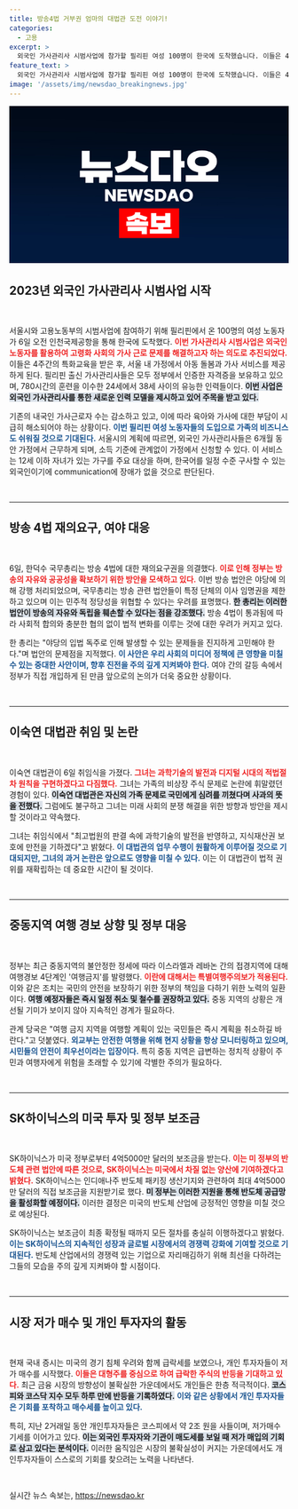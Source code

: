 ```yaml
---
title: 방송4법 거부권 엄마의 대법관 도전 이야기!
categories:
  - 고용
excerpt: >
  외국인 가사관리사 시범사업에 참가할 필리핀 여성 100명이 한국에 도착했습니다. 이들은 4주 간 교육 후 아동 돌봄과 가사 서비스를 제공하며, 고용 불안정을 해결하려는 서울시의 새로운 시도가 주목받고 있습니다.
feature_text: >
  외국인 가사관리사 시범사업에 참가할 필리핀 여성 100명이 한국에 도착했습니다. 이들은 4주 간 교육 후 아동 돌봄과 가사 서비스를 제공하며, 고용 불안정을 해결하려는 서울시의 새로운 시도가 주목받고 있습니다.
image: '/assets/img/newsdao_breakingnews.jpg'
---
```


<p><img src="/assets/img/newsdao_breakingnews.jpg" alt="pcversion 속보" /></p>

<h2 data-ke-size="size26">2023년 외국인 가사관리사 시범사업 시작</h2>

<p data-ke-size="size16">&nbsp;</p>

<p data-ke-size="size16">서울시와 고용노동부의 시범사업에 참여하기 위해 필리핀에서 온 100명의 여성 노동자가 6일 오전 인천국제공항을 통해 한국에 도착했다. <b><span style="color: #ee2323;">이번 가사관리사 시범사업은 외국인 노동자를 활용하여 고령화 사회의 가사 근로 문제를 해결하고자 하는 의도로 추진되었다.</span></b> 이들은 4주간의 특화교육을 받은 후, 서울 내 가정에서 아동 돌봄과 가사 서비스를 제공하게 된다. 필리핀 출신 가사관리사들은 모두 정부에서 인증한 자격증을 보유하고 있으며, 780시간의 훈련을 이수한 24세에서 38세 사이의 유능한 인력들이다. <b><span style="background-color: #21538527;">이번 사업은 외국인 가사관리사를 통한 새로운 인력 모델을 제시하고 있어 주목을 받고 있다.</span></b></p>

<p data-ke-size="size16">기존의 내국인 가사근로자 수는 감소하고 있고, 이에 따라 육아와 가사에 대한 부담이 시급히 해소되어야 하는 상황이다. <b><span style="color: #1a5490;">이번 필리핀 여성 노동자들의 도입으로 가족의 비즈니스도 쉬워질 것으로 기대된다.</span></b> 서울시의 계획에 따르면, 외국인 가사관리사들은 6개월 동안 가정에서 근무하게 되며, 소득 기준에 관계없이 가정에서 신청할 수 있다. 이 서비스는 12세 이하 자녀가 있는 가구를 주요 대상을 하며, 한국어를 일정 수준 구사할 수 있는 외국인이기에 communication에 장애가 없을 것으로 판단된다.</p>

<p data-ke-size="size16">&nbsp;</p>

<hr>

<h2 data-ke-size="size26">방송 4법 재의요구, 여야 대응</h2>

<p data-ke-size="size16">&nbsp;</p>

<p data-ke-size="size16">6일, 한덕수 국무총리는 방송 4법에 대한 재의요구권을 의결했다. <b><span style="color: #ee2323;">이로 인해 정부는 방송의 자유와 공공성을 확보하기 위한 방안을 모색하고 있다.</span></b> 이번 방송 법안은 야당에 의해 강행 처리되었으며, 국무총리는 방송 관련 법안들이 특정 단체의 이사 임명권을 제한하고 있으며 이는 민주적 정당성을 위협할 수 있다는 우려를 표명했다. <b><span style="background-color: #21538527;">한 총리는 이러한 법안이 방송의 자유와 독립을 훼손할 수 있다는 점을 강조했다.</span></b> 방송 4법이 통과됨에 따라 사회적 합의와 충분한 협의 없이 법적 변화를 이루는 것에 대한 우려가 커지고 있다.</p>

<p data-ke-size="size16">한 총리는 "야당의 입법 독주로 인해 발생할 수 있는 문제들을 진지하게 고민해야 한다."며 법안의 문제점을 지적했다. <b><span style="color: #1a5490;">이 사안은 우리 사회의 미디어 정책에 큰 영향을 미칠 수 있는 중대한 사안이며, 향후 진전을 주의 깊게 지켜봐야 한다.</span></b> 여야 간의 갈등 속에서 정부가 직접 개입하게 된 만큼 앞으로의 논의가 더욱 중요한 상황이다.</p>

<p data-ke-size="size16">&nbsp;</p>

<hr>

<h2 data-ke-size="size26">이숙연 대법관 취임 및 논란</h2>

<p data-ke-size="size16">&nbsp;</p>

<p data-ke-size="size16">이숙연 대법관이 6일 취임식을 가졌다. <b><span style="color: #ee2323;">그녀는 과학기술의 발전과 디지털 시대의 적법절차 원칙을 구현하겠다고 다짐했다.</span></b> 그녀는 가족의 비상장 주식 문제로 논란에 휘말렸던 경험이 있다. <b><span style="background-color: #21538527;">이숙연 대법관은 자신의 가족 문제로 국민에게 심려를 끼쳤다며 사과의 뜻을 전했다.</span></b> 그럼에도 불구하고 그녀는 미래 사회의 분쟁 해결을 위한 방향과 방안을 제시할 것이라고 약속했다.</p>

<p data-ke-size="size16">그녀는 취임식에서 "최고법원의 판결 속에 과학기술의 발전을 반영하고, 지식재산권 보호에 만전을 기하겠다"고 밝혔다. <b><span style="color: #1a5490;">이 대법관의 업무 수행이 원활하게 이루어질 것으로 기대되지만, 그녀의 과거 논란은 앞으로도 영향을 미칠 수 있다.</span></b> 이는 이 대법관이 법적 권위를 재확립하는 데 중요한 시간이 될 것이다.</p>

<p data-ke-size="size16">&nbsp;</p>

<hr>

<h2 data-ke-size="size26">중동지역 여행 경보 상향 및 정부 대응</h2>

<p data-ke-size="size16">&nbsp;</p>

<p data-ke-size="size16">정부는 최근 중동지역의 불안정한 정세에 따라 이스라엘과 레바논 간의 접경지역에 대해 여행경보 4단계인 '여행금지'를 발령했다. <b><span style="color: #ee2323;">이란에 대해서는 특별여행주의보가 적용된다.</span></b> 이와 같은 조치는 국민의 안전을 보장하기 위한 정부의 책임을 다하기 위한 노력의 일환이다. <b><span style="background-color: #21538527;">여행 예정자들은 즉시 일정 취소 및 철수를 권장하고 있다.</span></b> 중동 지역의 상황은 개선될 기미가 보이지 않아 지속적인 경계가 필요하다.</p>

<p data-ke-size="size16">관계 당국은 "여행 금지 지역을 여행할 계획이 있는 국민들은 즉시 계획을 취소하길 바란다."고 덧붙였다. <b><span style="color: #1a5490;">외교부는 안전한 여행을 위해 현지 상황을 항상 모니터링하고 있으며, 시민들의 안전이 최우선이라는 입장이다.</span></b> 특히 중동 지역은 급변하는 정치적 상황이 주민과 여행자에게 위험을 초래할 수 있기에 각별한 주의가 필요하다.</p>

<p data-ke-size="size16">&nbsp;</p>

<hr>

<h2 data-ke-size="size26">SK하이닉스의 미국 투자 및 정부 보조금</h2>

<p data-ke-size="size16">&nbsp;</p>

<p data-ke-size="size16">SK하이닉스가 미국 정부로부터 4억5000만 달러의 보조금을 받는다. <b><span style="color: #ee2323;">이는 미 정부의 반도체 관련 법안에 따른 것으로, SK하이닉스는 미국에서 차질 없는 양산에 기여하겠다고 밝혔다.</span></b> SK하이닉스는 인디애나주 반도체 패키징 생산기지와 관련하여 최대 4억5000만 달러의 직접 보조금을 지원받기로 했다. <b><span style="background-color: #21538527;">미 정부는 이러한 지원을 통해 반도체 공급망을 활성화할 예정이다.</span></b> 이러한 결정은 미국의 반도체 산업에 긍정적인 영향을 미칠 것으로 예상된다.</p>

<p data-ke-size="size16">SK하이닉스는 보조금이 최종 확정될 때까지 모든 절차를 충실히 이행하겠다고 밝혔다. <b><span style="color: #1a5490;">이는 SK하이닉스의 지속적인 성장과 글로벌 시장에서의 경쟁력 강화에 기여할 것으로 기대된다.</span></b> 반도체 산업에서의 경쟁력 있는 기업으로 자리매김하기 위해 최선을 다하려는 그들의 모습을 주의 깊게 지켜봐야 할 시점이다.</p>

<p data-ke-size="size16">&nbsp;</p>

<hr>

<h2 data-ke-size="size26">시장 저가 매수 및 개인 투자자의 활동</h2>

<p data-ke-size="size16">&nbsp;</p>

<p data-ke-size="size16">현재 국내 증시는 미국의 경기 침체 우려와 함께 급락세를 보였으나, 개인 투자자들이 저가 매수를 시작했다. <b><span style="color: #ee2323;">이들은 대형주를 중심으로 하여 급락한 주식의 반등을 기대하고 있다.</span></b> 최근 금융 시장의 방향성이 불확실한 가운데에서도 개인들은 한층 적극적이다. <b><span style="background-color: #21538527;">코스피와 코스닥 지수 모두 하루 만에 반등을 기록하였다.</span></b> <b><span style="color: #1a5490;">이와 같은 상황에서 개인 투자자들은 기회를 포착하고 매수세를 높이고 있다.</span></b></p>

<p data-ke-size="size16">특히, 지난 2거래일 동안 개인투자자들은 코스피에서 약 2조 원을 사들이며, 저가매수 기세를 이어가고 있다. <b><span style="background-color: #21538527;">이는 외국인 투자자와 기관이 매도세를 보일 때 저가 매입의 기회로 삼고 있다는 분석이다.</span></b> 이러한 움직임은 시장의 불확실성이 커지는 가운데에서도 개인투자자들이 스스로의 기회를 찾으려는 노력을 나타낸다.</p>

<p data-ke-size="size16">&nbsp;</p>
실시간 뉴스 속보는, <a href="https://newsdao.kr" rel="dofollow">https://newsdao.kr</a>



